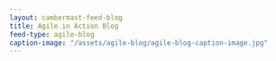 ```yaml
---
layout: cambermast-feed-blog
title: Agile in Action Blog
feed-type: agile-blog
caption-image: "/assets/agile-blog/agile-blog-caption-image.jpg"
---
```

<!-- caption image is the default icon to display next to a post and must be a square. -->